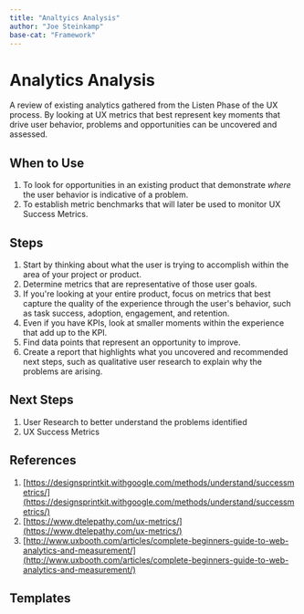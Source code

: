 ```yaml
---
title: "Analtyics Analysis"
author: "Joe Steinkamp"
base-cat: "Framework"
---
```


# Analytics Analysis

A review of existing analytics gathered from the Listen Phase of the UX process. By looking at UX metrics that best represent key moments that drive user behavior, problems and opportunities can be uncovered and assessed.

## When to Use

1. To look for opportunities in an existing product that demonstrate _where_ the user behavior is indicative of a problem.
2. To establish metric benchmarks that will later be used to monitor UX Success Metrics.

## Steps

1. Start by thinking about what the user is trying to accomplish within the area of your project or product.
2. Determine metrics that are representative of those user goals.
3. If you're looking at your entire product, focus on metrics that best capture the quality of the experience through the user's behavior, such as task success, adoption, engagement, and retention.
4. Even if you have KPIs, look at smaller moments within the experience that add up to the KPI.
5. Find data points that represent an opportunity to improve.
6. Create a report that highlights what you uncovered and recommended next steps, such as qualitative user research to explain why the problems are arising.

## Next Steps
1. User Research to better understand the problems identified
2. UX Success Metrics

## References

1. [https://designsprintkit.withgoogle.com/methods/understand/successmetrics/](https://designsprintkit.withgoogle.com/methods/understand/successmetrics/)
2. [https://www.dtelepathy.com/ux-metrics/](https://www.dtelepathy.com/ux-metrics/)
3. [http://www.uxbooth.com/articles/complete-beginners-guide-to-web-analytics-and-measurement/](http://www.uxbooth.com/articles/complete-beginners-guide-to-web-analytics-and-measurement/)

## Templates
